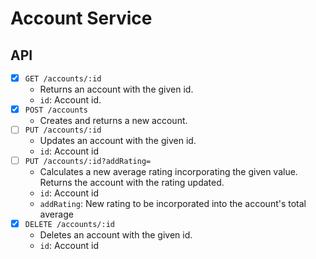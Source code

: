 # Account Service

## API

- [x] `GET /accounts/:id`
  - Returns an account with the given id.
  - `id`: Account id.
- [x] `POST /accounts`
  - Creates and returns a new account.
- [ ] `PUT /accounts/:id`
  - Updates an account with the given id.
  - `id`: Account id
- [ ] `PUT /accounts/:id?addRating=`
  - Calculates a new average rating incorporating the given value. Returns the account with the rating updated.
  - `id`: Account id
  - `addRating`: New rating to be incorporated into the account's total average
- [x] `DELETE /accounts/:id`
  - Deletes an account with the given id.
  - `id`: Account id

